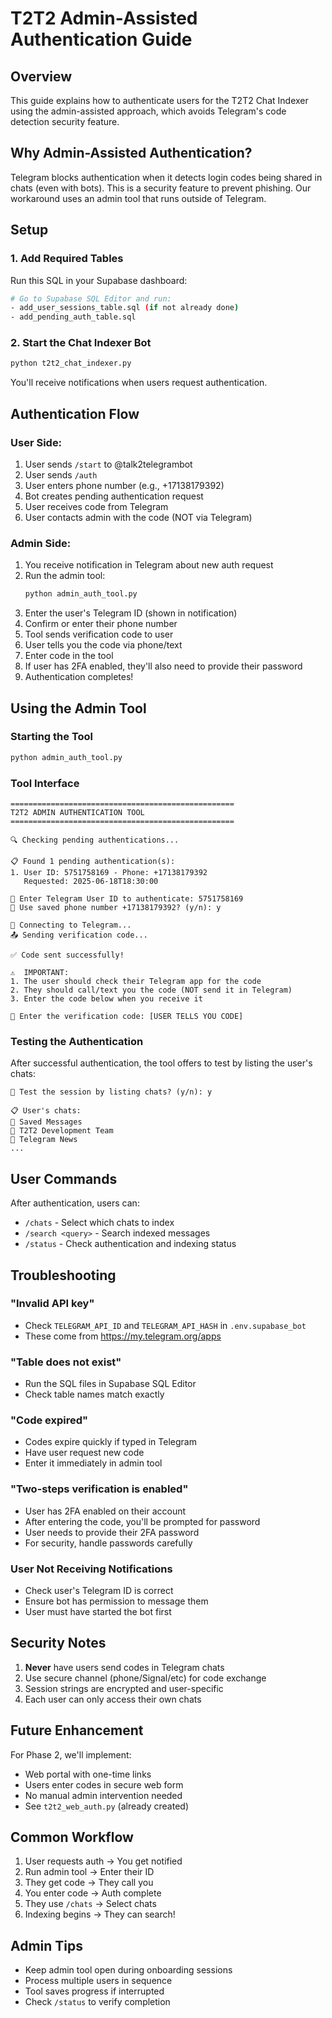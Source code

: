 # T2T2 Admin-Assisted Authentication Guide

## Overview
This guide explains how to authenticate users for the T2T2 Chat Indexer using the admin-assisted approach, which avoids Telegram's code detection security feature.

## Why Admin-Assisted Authentication?
Telegram blocks authentication when it detects login codes being shared in chats (even with bots). This is a security feature to prevent phishing. Our workaround uses an admin tool that runs outside of Telegram.

## Setup

### 1. Add Required Tables
Run this SQL in your Supabase dashboard:
```bash
# Go to Supabase SQL Editor and run:
- add_user_sessions_table.sql (if not already done)
- add_pending_auth_table.sql
```

### 2. Start the Chat Indexer Bot
```bash
python t2t2_chat_indexer.py
```

You'll receive notifications when users request authentication.

## Authentication Flow

### User Side:
1. User sends `/start` to @talk2telegrambot
2. User sends `/auth` 
3. User enters phone number (e.g., +17138179392)
4. Bot creates pending authentication request
5. User receives code from Telegram
6. User contacts admin with the code (NOT via Telegram)

### Admin Side:
1. You receive notification in Telegram about new auth request
2. Run the admin tool:
   ```bash
   python admin_auth_tool.py
   ```
3. Enter the user's Telegram ID (shown in notification)
4. Confirm or enter their phone number
5. Tool sends verification code to user
6. User tells you the code via phone/text
7. Enter code in the tool
8. If user has 2FA enabled, they'll also need to provide their password
9. Authentication completes!

## Using the Admin Tool

### Starting the Tool
```bash
python admin_auth_tool.py
```

### Tool Interface
```
==================================================
T2T2 ADMIN AUTHENTICATION TOOL
==================================================

🔍 Checking pending authentications...

📋 Found 1 pending authentication(s):
1. User ID: 5751758169 - Phone: +17138179392
   Requested: 2025-06-18T18:30:00

👤 Enter Telegram User ID to authenticate: 5751758169
📱 Use saved phone number +17138179392? (y/n): y

🔄 Connecting to Telegram...
📤 Sending verification code...

✅ Code sent successfully!

⚠️  IMPORTANT:
1. The user should check their Telegram app for the code
2. They should call/text you the code (NOT send it in Telegram)
3. Enter the code below when you receive it

🔑 Enter the verification code: [USER TELLS YOU CODE]
```

### Testing the Authentication
After successful authentication, the tool offers to test by listing the user's chats:
```
🧪 Test the session by listing chats? (y/n): y

📋 User's chats:
👤 Saved Messages
👥 T2T2 Development Team
📢 Telegram News
...
```

## User Commands

After authentication, users can:
- `/chats` - Select which chats to index
- `/search <query>` - Search indexed messages
- `/status` - Check authentication and indexing status

## Troubleshooting

### "Invalid API key"
- Check `TELEGRAM_API_ID` and `TELEGRAM_API_HASH` in `.env.supabase_bot`
- These come from https://my.telegram.org/apps

### "Table does not exist"
- Run the SQL files in Supabase SQL Editor
- Check table names match exactly

### "Code expired"
- Codes expire quickly if typed in Telegram
- Have user request new code
- Enter it immediately in admin tool

### "Two-steps verification is enabled"
- User has 2FA enabled on their account
- After entering the code, you'll be prompted for password
- User needs to provide their 2FA password
- For security, handle passwords carefully

### User Not Receiving Notifications
- Check user's Telegram ID is correct
- Ensure bot has permission to message them
- User must have started the bot first

## Security Notes

1. **Never** have users send codes in Telegram chats
2. Use secure channel (phone/Signal/etc) for code exchange
3. Session strings are encrypted and user-specific
4. Each user can only access their own chats

## Future Enhancement

For Phase 2, we'll implement:
- Web portal with one-time links
- Users enter codes in secure web form
- No manual admin intervention needed
- See `t2t2_web_auth.py` (already created)

## Common Workflow

1. User requests auth → You get notified
2. Run admin tool → Enter their ID
3. They get code → They call you
4. You enter code → Auth complete
5. They use `/chats` → Select chats
6. Indexing begins → They can search!

## Admin Tips

- Keep admin tool open during onboarding sessions
- Process multiple users in sequence
- Tool saves progress if interrupted
- Check `/status` to verify completion